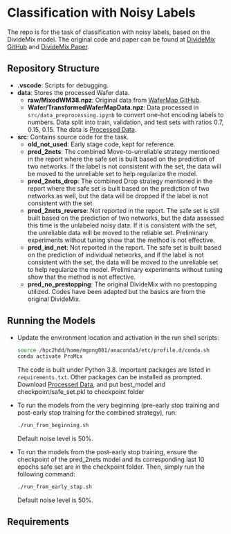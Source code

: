 # Classification with Noisy Labels

The repo is for the task of classification with noisy labels, based on the DivideMix model. The original code and paper can be found at [DivideMix GitHub](https://github.com/LiJunnan1992/DivideMix) and [DivideMix Paper](https://openreview.net/pdf?id=HJgExaVtwr).

## Repository Structure

- **.vscode**: Scripts for debugging.
- **data**: Stores the processed Wafer data.
  - **raw/MixedWM38.npz**: Original data from [WaferMap GitHub](https://github.com/Junliangwangdhu/WaferMap).
  - **Wafer/TransformedWaferMapData.npz**: Data processed in `src/data_preprocessing.ipynb` to convert one-hot encoding labels to numbers. Data split into train, validation, and test sets with ratios 0.7, 0.15, 0.15. The data is [Processed Data](https://drive.google.com/file/d/1-Ji7zNLlY1Uf3aVpQ0HyqrAfug4_ff_H/view?usp=sharing).
- **src**: Contains source code for the task.
  - **old_not_used**: Early stage code, kept for reference.
  - **pred_2nets**: The combined Move-to-unreliable strategy mentioned in the report where the safe set is built based on the prediction of two networks. If the label is not consistent with the set, the data will be moved to the unreliable set to help regularize the model.
  - **pred_2nets_drop**: The combined Drop strategy mentioned in the report where the safe set is built based on the prediction of two networks as well, but the data will be dropped if the label is not consistent with the set.
  - **pred_2nets_reverse**: Not reported in the report. The safe set is still built based on the prediction of two networks, but the data assessed this time is the unlabeled noisy data. If it is consistent with the set, the unreliable data will be moved to the reliable set. Preliminary experiments without tuning show that the method is not effective.
  - **pred_ind_net**: Not reported in the report. The safe set is built based on the prediction of individual networks, and if the label is not consistent with the set, the data will be moved to the unreliable set to help regularize the model. Preliminary experiments without tuning show that the method is not effective.
  - **pred_no_prestopping**: The original DivideMix with no prestopping utilized. Codes have been adapted but the basics are from the original DivideMix.

## Running the Models

- Update the environment location and activation in the run shell scripts:

  ```sh
  source /hpc2hdd/home/mgong081/anaconda3/etc/profile.d/conda.sh
  conda activate ProMix
  ```

  The code is built under Python 3.8. Important packages are listed in `requirements.txt`. Other packages can be installed as prompted. Download [Processed Data](https://drive.google.com/file/d/1-Ji7zNLlY1Uf3aVpQ0HyqrAfug4_ff_H/view?usp=sharing), and put best_model and checkpoint/safe_set.pkl to checkpoint folder

- To run the models from the very beginning (pre-early stop training and post-early stop training for the combined strategy), run:

  ```sh
  ./run_from_beginning.sh
  ```

  Default noise level is 50%.

- To run the models from the post-early stop training, ensure the checkpoint of the pred_2nets model and its corresponding last 10 epochs safe set are in the checkpoint folder. Then, simply run the following command:
  ```sh
  ./run_from_early_stop.sh
  ```
  Default noise level is 50%.

## Requirements
